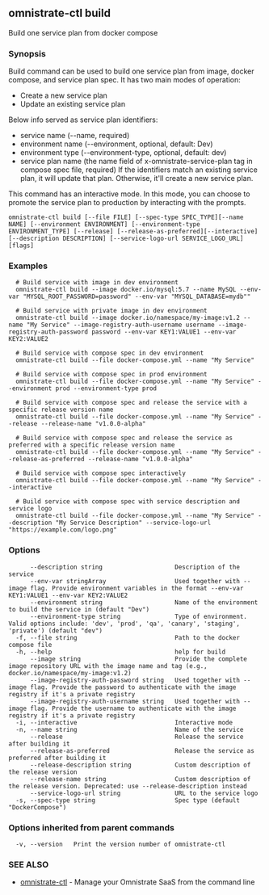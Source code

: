 ## omnistrate-ctl build

Build one service plan from docker compose

### Synopsis

Build command can be used to build one service plan from image, docker compose, and service plan spec. 
It has two main modes of operation:
  - Create a new service plan
  - Update an existing service plan

Below info served as service plan identifiers:
  - service name (--name, required)
  - environment name (--environment, optional, default: Dev)
  - environment type (--environment-type, optional, default: dev)
  - service plan name (the name field of x-omnistrate-service-plan tag in compose spec file, required)
If the identifiers match an existing service plan, it will update that plan. Otherwise, it'll create a new service plan. 

This command has an interactive mode. In this mode, you can choose to promote the service plan to production by interacting with the prompts.

```
omnistrate-ctl build [--file FILE] [--spec-type SPEC_TYPE][--name NAME] [--environment ENVIRONMENT] [--environment-type ENVIRONMENT_TYPE] [--release] [--release-as-preferred][--interactive][--description DESCRIPTION] [--service-logo-url SERVICE_LOGO_URL]  [flags]
```

### Examples

```
  # Build service with image in dev environment
  omnistrate-ctl build --image docker.io/mysql:5.7 --name MySQL --env-var "MYSQL_ROOT_PASSWORD=password" --env-var "MYSQL_DATABASE=mydb""

  # Build service with private image in dev environment
  omnistrate-ctl build --image docker.io/namespace/my-image:v1.2 --name "My Service" --image-registry-auth-username username --image-registry-auth-password password --env-var KEY1:VALUE1 --env-var KEY2:VALUE2

  # Build service with compose spec in dev environment
  omnistrate-ctl build --file docker-compose.yml --name "My Service"

  # Build service with compose spec in prod environment
  omnistrate-ctl build --file docker-compose.yml --name "My Service" --environment prod --environment-type prod

  # Build service with compose spec and release the service with a specific release version name
  omnistrate-ctl build --file docker-compose.yml --name "My Service" --release --release-name "v1.0.0-alpha"

  # Build service with compose spec and release the service as preferred with a specific release version name
  omnistrate-ctl build --file docker-compose.yml --name "My Service" --release-as-preferred --release-name "v1.0.0-alpha"

  # Build service with compose spec interactively
  omnistrate-ctl build --file docker-compose.yml --name "My Service" --interactive

  # Build service with compose spec with service description and service logo
  omnistrate-ctl build --file docker-compose.yml --name "My Service" --description "My Service Description" --service-logo-url "https://example.com/logo.png"

```

### Options

```
      --description string                    Description of the service
      --env-var stringArray                   Used together with --image flag. Provide environment variables in the format --env-var KEY1:VALUE1 --env-var KEY2:VALUE2
      --environment string                    Name of the environment to build the service in (default "Dev")
      --environment-type string               Type of environment. Valid options include: 'dev', 'prod', 'qa', 'canary', 'staging', 'private') (default "dev")
  -f, --file string                           Path to the docker compose file
  -h, --help                                  help for build
      --image string                          Provide the complete image repository URL with the image name and tag (e.g., docker.io/namespace/my-image:v1.2)
      --image-registry-auth-password string   Used together with --image flag. Provide the password to authenticate with the image registry if it's a private registry
      --image-registry-auth-username string   Used together with --image flag. Provide the username to authenticate with the image registry if it's a private registry
  -i, --interactive                           Interactive mode
  -n, --name string                           Name of the service
      --release                               Release the service after building it
      --release-as-preferred                  Release the service as preferred after building it
      --release-description string            Custom description of the release version
      --release-name string                   Custom description of the release version. Deprecated: use --release-description instead
      --service-logo-url string               URL to the service logo
  -s, --spec-type string                      Spec type (default "DockerCompose")
```

### Options inherited from parent commands

```
  -v, --version   Print the version number of omnistrate-ctl
```

### SEE ALSO

* [omnistrate-ctl](omnistrate-ctl.md)	 - Manage your Omnistrate SaaS from the command line

